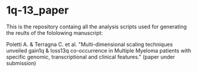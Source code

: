 # 1q-13_paper
This is the repository containg all the analysis scripts used for generating the reults of the fololowing manuscript: 

Poletti A. & Terragna C. et al. "Multi-dimensional scaling techniques unveiled gain1q & loss13q co-occurrence in Multiple Myeloma patients with specific genomic, transcriptional and clinical features." (paper under submission) 
